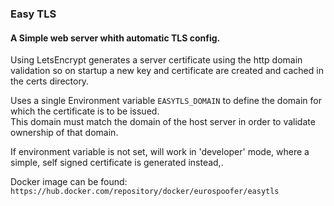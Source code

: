 ### Easy TLS

#### A Simple web server whith automatic TLS config.  

Using LetsEncrypt generates a server certificate using the http domain validation
so on startup a new key and certificate are created and cached in the certs directory.  

Uses a single Environment variable `EASYTLS_DOMAIN` to define the domain for which the certificate is to be issued.  
This domain must match the domain of the host server in order to validate ownership of that domain.  

If environment variable is not set, will work in 'developer' mode, where a simple, self signed certificate is generated instead,.

Docker image can be found:  `https://hub.docker.com/repository/docker/eurospoofer/easytls`